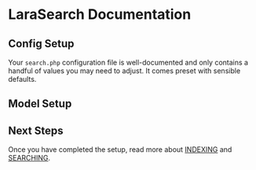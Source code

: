 # LaraSearch Documentation

## Config Setup

Your `search.php` configuration file is well-documented and only contains a handful of values you may need to adjust. It comes preset with sensible defaults.



## Model Setup


## Next Steps

Once you have completed the setup, read more about [INDEXING](indexing.md) and [SEARCHING](searching.md).

